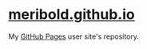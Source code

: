 # [meribold.github.io][1]

My [GitHub Pages][2] user site's repository.

[1]: https://meribold.github.io
[2]: https://pages.github.com

<!-- vim: set tw=90 sts=-1 sw=4 et spell: -->

